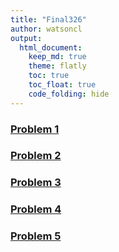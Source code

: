 ```yaml
---
title: "Final326"
author: watsoncl 
output: 
  html_document:
    keep_md: true
    theme: flatly
    toc: true
    toc_float: true
    code_folding: hide
---
```


<script type="text/javascript">
 function showhide(id) {
    var e = document.getElementById(id);
    e.style.display = (e.style.display == 'block') ? 'none' : 'block';
 }
</script>



### <a href="javascript:showhide('Problem1')">Problem 1 </a>

<div id="Problem1" style="display:none;">



<div style="padding-left:30px;">



</div>

</div>

### <a href="javascript:showhide('Problem2')">Problem 2 </a>

<div id="Problem2" style="display:none;">



<div style="padding-left:30px;">



</div>
</div>

### <a href="javascript:showhide('Problem 3')">Problem 3 </a>

<div id="Problem 3" style="display:none;">



<div style="padding-left:30px;">



</div>
</div>

### <a href="javascript:showhide('Problem 4')">Problem 4 </a>

<div id="Problem 4" style="display:none;">



<div style="padding-left:30px;">



</div>
</div>


### <a href="javascript:showhide('Problem 5')">Problem 5 </a>

<div id="Problem 5" style="display:none;">



<div style="padding-left:30px;">



</div>
</div>


